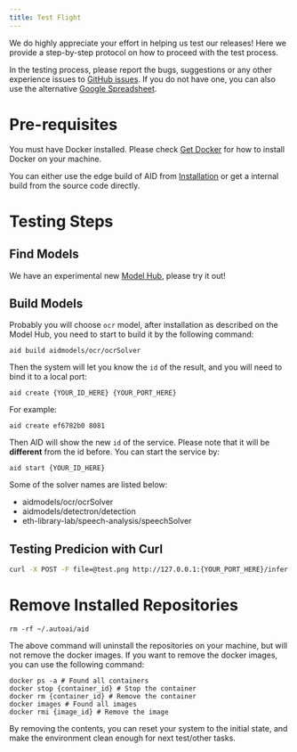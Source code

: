 ```yaml
---
title: Test Flight
---
```


We do highly appreciate your effort in helping us test our releases! Here we provide a step-by-step protocol on how to proceed with the test process.

In the testing process, please report the bugs, suggestions or any other experience issues to [GitHub issues](https://github.com/autoai-org/AID/issues). If you do not have one, you can also use the alternative [Google Spreadsheet](https://docs.google.com/spreadsheets/d/1kCr-AbiU-SUZyh3QAc3WO0SZQq2NVgQr1jRfGh4NML0/edit?usp=sharing).

# Pre-requisites

You must have Docker installed. Please check [Get Docker](https://docs.docker.com/get-docker/) for how to install Docker on your machine.

You can either use the edge build of AID from [Installation](/docs/getting-started/installation) or get a internal build from the source code directly.

# Testing Steps

## Find Models

We have an experimental new [Model Hub](https://hub.autoai.dev), please try it out!

## Build Models

Probably you will choose `ocr` model, after installation as described on the Model Hub, you need to start to build it by the following command:

```shell
aid build aidmodels/ocr/ocrSolver
```

Then the system will let you know the `id` of the result, and you will need to bind it to a local port:

```shell
aid create {YOUR_ID_HERE} {YOUR_PORT_HERE}
```

For example:

```shell
aid create ef6782b0 8081
```

Then AID will show the new `id` of the service. Please note that it will be **different** from the id before. You can start the service by:

```shell
aid start {YOUR_ID_HERE}
```

Some of the solver names are listed below:

- aidmodels/ocr/ocrSolver
- aidmodels/detectron/detection
- eth-library-lab/speech-analysis/speechSolver

## Testing Predicion with Curl

```sh
curl -X POST -F file=@test.png http://127.0.0.1:{YOUR_PORT_HERE}/infer
```

# Remove Installed Repositories

```shell
rm -rf ~/.autoai/aid
```

The above command will uninstall the repositories on your machine, but will not remove the docker images. If you want to remove the docker images, you can use the following command:

```
docker ps -a # Found all containers
docker stop {container_id} # Stop the container
docker rm {container_id} # Remove the container
docker images # Found all images
docker rmi {image_id} # Remove the image
```

By removing the contents, you can reset your system to the initial state, and make the environment clean enough for next test/other tasks.
